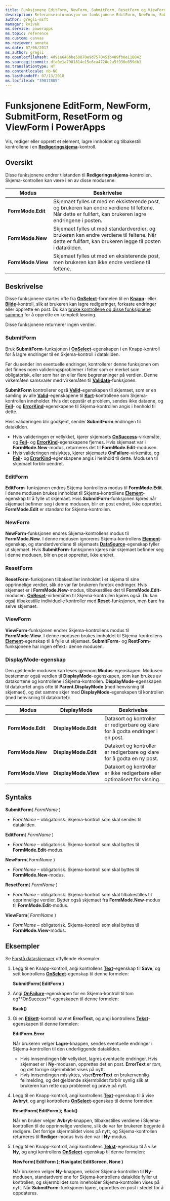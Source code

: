 ```yaml
---
title: Funksjonene EditForm, NewForm, SubmitForm, ResetForm og ViewForm | Microsoft Docs
description: Referanseinformasjon om funksjonene EditForm, NewForm, SubmitForm, ResetForm og ViewForm i PowerApps, i tillegg til syntaks og eksempler
author: gregli-msft
manager: kvivek
ms.service: powerapps
ms.topic: reference
ms.custom: canvas
ms.reviewer: anneta
ms.date: 07/06/2017
ms.author: gregli
ms.openlocfilehash: 4d91e646bbe50870e9d7570451b489fb0e118042
ms.sourcegitcommit: dfa0e1a7981814e15e6ca4720e2a5f930e859db1
ms.translationtype: HT
ms.contentlocale: nb-NO
ms.lasthandoff: 07/13/2018
ms.locfileid: "39017805"
---
```

# <a name="editform-newform-submitform-resetform-and-viewform-functions-in-powerapps"></a>Funksjonene EditForm, NewForm, SubmitForm, ResetForm og ViewForm i PowerApps
Vis, rediger eller opprett et element, lagre innholdet og tilbakestill kontrollene i en **[Redigeringskjema](../controls/control-form-detail.md)**-kontroll.

## <a name="overview"></a>Oversikt
Disse funksjonene endrer tilstanden til **Redigeringsskjema**-kontrollen.  Skjema-kontrollen kan være i én av disse modusene:

| Modus | Beskrivelse |
| --- | --- |
| **FormMode.Edit** |Skjemaet fylles ut med en eksisterende post, og brukeren kan endre verdiene til feltene.  Når dette er fullført, kan brukeren lagre endringene i posten. |
| **FormMode.New** |Skjemaet fylles ut med standardverdier, og brukeren kan endre verdiene til feltene.  Når dette er fullført, kan brukeren legge til posten i datakilden. |
| **FormMode.View** |Skjemaet fylles ut med en eksisterende post, men brukeren kan ikke endre verdiene til feltene. |

## <a name="description"></a>Beskrivelse
Disse funksjonene startes ofte fra **[OnSelect](../controls/properties-core.md)**-formelen til en **[Knapp](../controls/control-button.md)**- eller **[Bilde](../controls/control-image.md)**-kontroll, slik at brukeren kan lagre redigeringer, forkaste endringer eller opprette en post. Du kan [bruke kontrollene og disse funksjonene sammen](../working-with-forms.md) for å opprette en komplett løsning.

Disse funksjonene returnerer ingen verdier.

### <a name="submitform"></a>SubmitForm
Bruk **SubmitForm**-funksjonen i **[OnSelect](../controls/properties-core.md)**-egenskapen i en Knapp-kontroll for å lagre endringer til en Skjema-kontroll i datakilden.

Før du sender inn eventuelle endringer, kontrollerer denne funksjonen om det finnes noen valideringsproblemer i felter som er merket som obligatorisk, eller som har én eller flere begrensninger på verdien. Denne virkemåten samsvarer med virkemåten til **[Validate](function-validate.md)**-funksjonen.

**SubmitForm** kontrollerer også **[Valid](../controls/control-form-detail.md)**-egenskapen til skjemaet, som er en samling av alle **[Valid](../controls/control-card.md)**-egenskapene til **[Kort](../controls/control-card.md)**-kontrollene som Skjema-kontrollen inneholder. Hvis det oppstår et problem, sendes ikke dataene, og **[Feil](../controls/control-form-detail.md)**- og **[ErrorKind](../controls/control-form-detail.md)**-egenskapene til Skjema-kontrollen angis i henhold til dette.

Hvis valideringen blir godkjent, sender **SubmitForm** endringen til datakilden.

* Hvis valideringen er vellykket, kjører skjemaets **[OnSuccess](../controls/control-form-detail.md)**-virkemåte, og **[Feil](../controls/control-form-detail.md)**- og **[ErrorKind](../controls/control-form-detail.md)**-egenskapene fjernes.  Hvis skjemaet var i **FormMode.New**-modus, returneres det til **FormMode.Edit**-modusen.
* Hvis valideringen mislyktes, kjører skjemaets **[OnFailure](../controls/control-form-detail.md)**-virkemåte, og **[Feil](../controls/control-form-detail.md)**- og **[ErrorKind](../controls/control-form-detail.md)**-egenskapene angis i henhold til dette.  Modusen til skjemaet forblir uendret.  

### <a name="editform"></a>EditForm
**EditForm**-funksjonen endres Skjema-kontrollens modus til **FormMode.Edit**. I denne modusen brukes innholdet til Skjema-kontrollens **[Element](../controls/control-form-detail.md)**-egenskap til å fylle ut skjemaet.  Hvis **SubmitForm**-funksjonen kjøres når skjemaet befinner seg i denne modusen, blir en post endret, ikke opprettet.  **FormMode.Edit** er standard for Skjema-kontrollen.

### <a name="newform"></a>NewForm
**NewForm**-funksjonen endres Skjema-kontrollens modus til **FormMode.New**. I denne modusen ignoreres Skjema-kontrollens **[Element](../controls/control-form-detail.md)**-egenskap, og standardverdiene til skjemaets **[DataSource](../controls/control-form-detail.md)**-egenskap fyller ut skjemaet. Hvis **SubmitForm**-funksjonen kjøres når skjemaet befinner seg i denne modusen, blir en post opprettet, ikke endret.

### <a name="resetform"></a>ResetForm
**ResetForm**-funksjonen tilbakestiller innholdet i et skjema til sine opprinnelige verdier, slik de var før brukeren foretok endringer. Hvis skjemaet er i **FormMode.New**-modus, tilbakestilles det til **FormMode.Edit**-modusen. **[OnReset](../controls/control-form-detail.md)**-virkemåten til Skjema-kontrollen kjøres også.  Du kan også tilbakestille individuelle kontroller med **[Reset](function-reset.md)**-funksjonen, men bare fra selve skjemaet.

### <a name="viewform"></a>ViewForm
**ViewForm**-funksjonen endrer Skjema-kontrollens modus til **FormMode.View**. I denne modusen brukes innholdet til Skjema-kontrollens **[Element](../controls/control-form-detail.md)**-egenskap til å fylle ut skjemaet.  **SubmitForm**- og **RestForm**-funksjonene har ingen effekt i denne modusen.

### <a name="displaymode-poperty"></a>DisplayMode-egenskap
Den gjeldende modusen kan leses gjennom **Modus**-egenskapen.  Modusen bestemmer også verdien til **DisplayMode**-egenskapen, som kan brukes av datakortene og kontrollene i Skjema-kontrollen.  **DisplayMode**-egenskapen til datakortet angis ofte til **Parent.DisplayMode** (med henvisning til skjemaet), og det samme skjer med **DisplayMode**-egenskapen til kontrollen (med henvisning til datakortet): 

| Modus | DisplayMode | Beskrivelse |
| --- | --- | --- |
| **FormMode.Edit** |**DisplayMode.Edit** |Datakort og kontroller er redigerbare og klare for å godta endringer i en post. |
| **FormMode.New** |**DisplayMode.Edit** |Datakort og kontroller er redigerbare og klare for å godta en ny post. |
| **FormMode.View** |**DisplayMode.View** |Datakort og kontroller er ikke redigerbare eller optimalisert for visning. |

## <a name="syntax"></a>Syntaks
**SubmitForm**( *FormName* )

* *FormName* – obligatorisk. Skjema-kontroll som skal sendes til datakilden.

**EditForm**( *FormName* )

* *FormName* – obligatorisk.  Skjema-kontroll som skal byttes til **FormMode.Edit**-modus.

**NewForm**( *FormName* )

* *FormName* – obligatorisk. Skjema-kontroll som skal byttes til **FormMode.New**-modus.

**ResetForm**( *FormName* )

* *FormName* – obligatorisk. Skjema-kontroll som skal tilbakestilles til opprinnelige verdier. Bytter også skjemaet fra **FormMode.New**-modus til **FormMode.Edit**-modus.

**ViewForm**( *FormName* )

* *FormName* – obligatorisk.  Skjema-kontroll som skal byttes til **FormMode.View**-modus.

## <a name="examples"></a>Eksempler
Se [Forstå dataskjemaer](../working-with-forms.md) utfyllende eksempler.

1. Legg til en Knapp-kontroll, angi kontrollens **[Text](../controls/properties-core.md)**-egenskap til **Save**, og sett kontrollens **[OnSelect](../controls/properties-core.md)**-egenskap til denne formelen:
   
    **SubmitForm( EditForm )**
2. Angi **[OnFailure](../controls/control-form-detail.md)**-egenskapen for en Skjema-kontroll til tom og**[OnSuccess](../controls/control-form-detail.md)**-egenskapen til denne formelen:
   
    **Back()**
3. Gi en **[Etikett](../controls/control-text-box.md)**-kontroll navnet **ErrorText**, og angi kontrollens **[Tekst](../controls/properties-core.md)**-egenskapen til denne formelen:
   
    **EditForm.Error**
   
    Når brukeren velger **Lagre**-knappen, sendes eventuelle endringer i Skjema-kontrollen til den underliggende datakilden.
   
   * Hvis innsendingen blir vellykket, lagres eventuelle endringer. Hvis skjemaet er i **Ny**-modusen, opprettes det en post. **ErrorText** er *tom*, og det forrige skjermbildet vises på nytt.
   * Hvis innsendingen mislyktes, viser**ErrorText** en brukervennlig feilmelding, og det gjeldende skjermbildet forblir synlig slik at brukeren kan rette opp problemet og prøve på nytt.
4. Legg til en Knapp-kontroll, angi kontrollens **[Text](../controls/properties-core.md)**-egenskap til å vise **Avbryt**, og angi kontrollens **[OnSelect](../controls/properties-core.md)**-egenskap til denne formelen:
   
    **ResetForm( EditForm ); Back()**
   
    Når en bruker velger **Avbryt**-knappen, tilbakestilles verdiene i Skjema-kontrollen til de opprinnelige verdiene, slik de var før brukeren begynte å redigere. Det forrige skjermbildet vises på nytt, og Skjema-kontrollen returneres til **Rediger**-modus hvis den var i **Ny**-modus.
5. Legg til en Knapp-kontroll, angi kontrollens **[Tekst](../controls/properties-core.md)**-egenskap til å vise **Ny**, og angi kontrollens **[OnSelect](../controls/properties-core.md)**-egenskap til denne formelen:
   
    **NewForm( EditForm ); Navigate( EditScreen, None )**
   
    Når brukeren velger **Ny**-knappen, veksler Skjema-kontrollen til **Ny**-modusen, standardverdiene for Skjema-kontrollens datakilde fyller ut kontrollen, og skjermbildet som inneholder Skjema-kontrollen vises på nytt. Når **SubmitForm**-funksjonen kjører, opprettes en post i stedet for å oppdateres.

